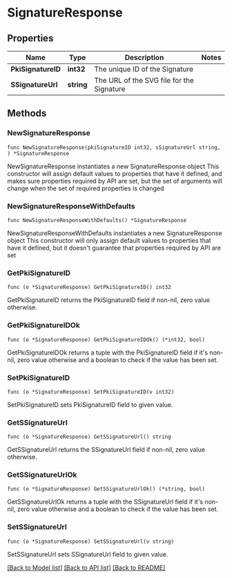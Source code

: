 # SignatureResponse

## Properties

Name | Type | Description | Notes
------------ | ------------- | ------------- | -------------
**PkiSignatureID** | **int32** | The unique ID of the Signature | 
**SSignatureUrl** | **string** | The URL of the SVG file for the Signature | 

## Methods

### NewSignatureResponse

`func NewSignatureResponse(pkiSignatureID int32, sSignatureUrl string, ) *SignatureResponse`

NewSignatureResponse instantiates a new SignatureResponse object
This constructor will assign default values to properties that have it defined,
and makes sure properties required by API are set, but the set of arguments
will change when the set of required properties is changed

### NewSignatureResponseWithDefaults

`func NewSignatureResponseWithDefaults() *SignatureResponse`

NewSignatureResponseWithDefaults instantiates a new SignatureResponse object
This constructor will only assign default values to properties that have it defined,
but it doesn't guarantee that properties required by API are set

### GetPkiSignatureID

`func (o *SignatureResponse) GetPkiSignatureID() int32`

GetPkiSignatureID returns the PkiSignatureID field if non-nil, zero value otherwise.

### GetPkiSignatureIDOk

`func (o *SignatureResponse) GetPkiSignatureIDOk() (*int32, bool)`

GetPkiSignatureIDOk returns a tuple with the PkiSignatureID field if it's non-nil, zero value otherwise
and a boolean to check if the value has been set.

### SetPkiSignatureID

`func (o *SignatureResponse) SetPkiSignatureID(v int32)`

SetPkiSignatureID sets PkiSignatureID field to given value.


### GetSSignatureUrl

`func (o *SignatureResponse) GetSSignatureUrl() string`

GetSSignatureUrl returns the SSignatureUrl field if non-nil, zero value otherwise.

### GetSSignatureUrlOk

`func (o *SignatureResponse) GetSSignatureUrlOk() (*string, bool)`

GetSSignatureUrlOk returns a tuple with the SSignatureUrl field if it's non-nil, zero value otherwise
and a boolean to check if the value has been set.

### SetSSignatureUrl

`func (o *SignatureResponse) SetSSignatureUrl(v string)`

SetSSignatureUrl sets SSignatureUrl field to given value.



[[Back to Model list]](../README.md#documentation-for-models) [[Back to API list]](../README.md#documentation-for-api-endpoints) [[Back to README]](../README.md)


